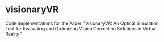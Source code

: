# visionaryVR
Code implementations for the Paper "VisionaryVR: An Optical Simulation Tool for Evaluating and Optimizing Vision Correction Solutions in Virtual Reality"
